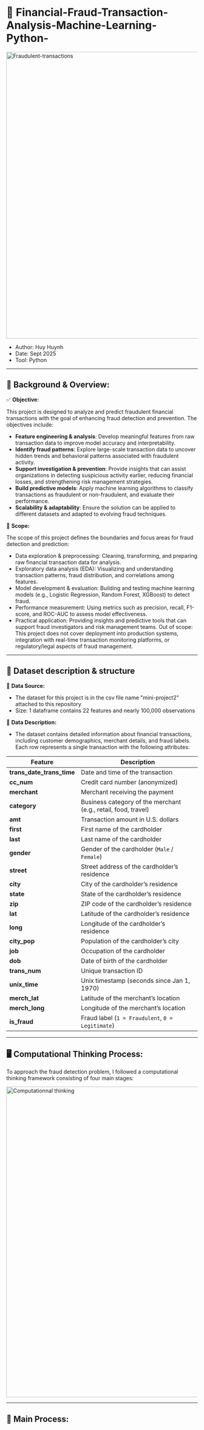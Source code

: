 # 🚫 Financial-Fraud-Transaction-Analysis-Machine-Learning-Python-
<img width="1440" height="754" alt="Fraudulent-transactions" src="https://github.com/user-attachments/assets/af177de6-c0cf-45fa-9d66-c539d7929dd6" />

- Author: Huy Huynh
- Date: Sept 2025
- Tool: Python

---
## 📃 Background & Overview:

✅ **Objective:**

This project is designed to analyze and predict fraudulent financial transactions with the goal of enhancing fraud detection and prevention. The objectives include:
- **Feature engineering & analysis**: Develop meaningful features from raw transaction data to improve model accuracy and interpretability.
- **Identify fraud patterns**: Explore large-scale transaction data to uncover hidden trends and behavioral patterns associated with fraudulent activity.
- **Support investigation & prevention**: Provide insights that can assist organizations in detecting suspicious activity earlier, reducing financial losses, and strengthening risk management strategies.
- **Build predictive models**: Apply machine learning algorithms to classify transactions as fraudulent or non-fraudulent, and evaluate their performance.
- **Scalability & adaptability**: Ensure the solution can be applied to different datasets and adapted to evolving fraud techniques.

🔭 **Scope:**

The scope of this project defines the boundaries and focus areas for fraud detection and prediction:
- Data exploration & preprocessing: Cleaning, transforming, and preparing raw financial transaction data for analysis.
- Exploratory data analysis (EDA): Visualizing and understanding transaction patterns, fraud distribution, and correlations among features.
- Model development & evaluation: Building and testing machine learning models (e.g., Logistic Regression, Random Forest, XGBoost) to detect fraud.
- Performance measurement: Using metrics such as precision, recall, F1-score, and ROC-AUC to assess model effectiveness.
- Practical application: Providing insights and predictive tools that can support fraud investigators and risk management teams.
Out of scope: This project does not cover deployment into production systems, integration with real-time transaction monitoring platforms, or regulatory/legal aspects of fraud management. 

---
## 📂 Dataset description & structure
📎 **Data Source:**
- The dataset for this project is in the csv file name "mini-project2" attached to this repository
- Size: 1 dataframe contains 22 features and nearly 100,000 observations

📌 **Data Description:**

- The dataset contains detailed information about financial transactions, including customer demographics, merchant details, and fraud labels. Each row represents a single transaction with the following attributes:

| **Feature**                  | **Description**                                                |
| ---------------------------- | -------------------------------------------------------------- |
| **trans\_date\_trans\_time** | Date and time of the transaction                               |
| **cc\_num**                  | Credit card number (anonymized)                                |
| **merchant**                 | Merchant receiving the payment                                 |
| **category**                 | Business category of the merchant (e.g., retail, food, travel) |
| **amt**                      | Transaction amount in U.S. dollars                             |
| **first**                    | First name of the cardholder                                   |
| **last**                     | Last name of the cardholder                                    |
| **gender**                   | Gender of the cardholder (`Male` / `Female`)                   |
| **street**                   | Street address of the cardholder’s residence                   |
| **city**                     | City of the cardholder’s residence                             |
| **state**                    | State of the cardholder’s residence                            |
| **zip**                      | ZIP code of the cardholder’s residence                         |
| **lat**                      | Latitude of the cardholder’s residence                         |
| **long**                     | Longitude of the cardholder’s residence                        |
| **city\_pop**                | Population of the cardholder’s city                            |
| **job**                      | Occupation of the cardholder                                   |
| **dob**                      | Date of birth of the cardholder                                |
| **trans\_num**               | Unique transaction ID                                          |
| **unix\_time**               | Unix timestamp (seconds since Jan 1, 1970)                     |
| **merch\_lat**               | Latitude of the merchant’s location                            |
| **merch\_long**              | Longitude of the merchant’s location                           |
| **is\_fraud**                | Fraud label (`1 = Fraudulent`, `0 = Legitimate`)               |

---

## 🖥️ Computational Thinking Process:
To approach the fraud detection problem, I followed a computational thinking framework consisting of four main stages:

<img width="1769" height="817" alt="Computationnal thinking" src="https://github.com/user-attachments/assets/9d388ed1-575c-4938-8a5f-65c5b8121a70" />

---

## 📖 Main Process:
